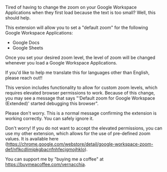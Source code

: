 Tired of having to change the zoom on your Google Workspace Applications when they first load because the text is too small? Well, this should help.

This extension will allow you to set a "default zoom" for the following Google Workspace Applications:

- Google Docs
- Google Sheets

Once you set your desired zoom level, the level of zoom will be changed whenever you load a Google Workspace Applications.

If you'd like to help me translate this for languages other than English, please reach out!!

This version includes functionality to allow for custom zoom levels, which requires elevated browser permissions to work. Because of this change, you may see a message that says "'Default zoom for Google Workspace (Extended)' started debugging this browser".

Please don't worry. This is a normal message confirming the extension is working correctly. You can safely ignore it.

Don't worry! If you do not want to accept the elevated permissions, you can use my other extension, which allows for the use of pre-defined zoom values. It is available here (https://chrome.google.com/webstore/detail/google-workspace-zoom-def/nflkcdlimipkgbacnfnhfecjgmojhklo).

You can support me by "buying me a coffee" at https://buymeacoffee.com/vernacchia.
